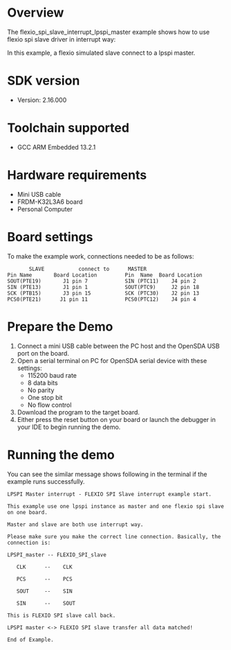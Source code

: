 Overview
========
The flexio_spi_slave_interrupt_lpspi_master example shows how to use flexio spi slave driver in interrupt way:

In this example, a flexio simulated slave connect to a lpspi master.



SDK version
===========
- Version: 2.16.000

Toolchain supported
===================
- GCC ARM Embedded  13.2.1

Hardware requirements
=====================
- Mini USB cable
- FRDM-K32L3A6 board
- Personal Computer

Board settings
==============
To make the example work, connections needed to be as follows:
~~~~~~~~~~~~~~~~~~~~~~~~~~~~~~~~~~~~~~~~~~~~~~~~~~~~~~
       SLAVE           connect to      MASTER
Pin Name       Board Location         Pin  Name  Board Location
SOUT(PTE19)       J1 pin 7            SIN (PTC11)    J4 pin 2
SIN (PTE13)       J1 pin 1            SOUT(PTC9)     J2 pin 18
SCK (PTB15)       J3 pin 15           SCK (PTC30)    J2 pin 13
PCS0(PTE21)      J1 pin 11            PCS0(PTC12)    J4 pin 4
~~~~~~~~~~~~~~~~~~~~~~~~~~~~~~~~~~~~~~~~~~~~~~~~~~~~~~

Prepare the Demo
================
1. Connect a mini USB cable between the PC host and the OpenSDA USB port on the board.
2. Open a serial terminal on PC for OpenSDA serial device with these settings:
    - 115200 baud rate
    - 8 data bits
    - No parity
    - One stop bit
    - No flow control
3. Download the program to the target board.
4. Either press the reset button on your board or launch the debugger in your IDE to begin running
   the demo.

Running the demo
================
You can see the similar message shows following in the terminal if the example runs successfully.

~~~~~~~~~~~~~~~~~~~~~~~~~~~~
LPSPI Master interrupt - FLEXIO SPI Slave interrupt example start.

This example use one lpspi instance as master and one flexio spi slave on one board.

Master and slave are both use interrupt way.

Please make sure you make the correct line connection. Basically, the connection is:

LPSPI_master -- FLEXIO_SPI_slave

   CLK      --    CLK

   PCS      --    PCS

   SOUT     --    SIN

   SIN      --    SOUT

This is FLEXIO SPI slave call back.

LPSPI master <-> FLEXIO SPI slave transfer all data matched!

End of Example.
~~~~~~~~~~~~~~~~~~~~~~~~~~~~
